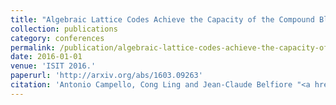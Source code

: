 ```yaml
---
title: "Algebraic Lattice Codes Achieve the Capacity of the Compound Block-Fading Channel"
collection: publications
category: conferences
permalink: /publication/algebraic-lattice-codes-achieve-the-capacity-of-the-compound-block-fading-channel
date: 2016-01-01
venue: 'ISIT 2016.'
paperurl: 'http://arxiv.org/abs/1603.09263'
citation: 'Antonio Campello, Cong Ling and Jean-Claude Belfiore "<a href="http://arxiv.org/abs/1603.09263">Algebraic Lattice Codes Achieve the Capacity of the Compound Block-Fading Channel</a>", ISIT 2016.'
---
```

